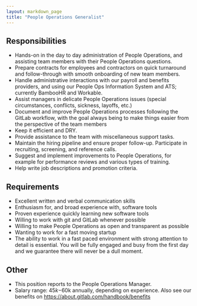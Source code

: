 ```yaml
---
layout: markdown_page
title: "People Operations Generalist"
---
```


## Responsibilities

- Hands-on in the day to day administration of People Operations, and assisting team members with their People Operations questions.
- Prepare contracts for employees and contractors on quick turnaround and follow-through with smooth onboarding of new team members.
- Handle administrative interactions with our payroll and benefits providers, and using our People Ops Information System and ATS; currently BambooHR and Workable.
- Assist managers in delicate People Operations issues (special circumstances, conflicts, sickness, layoffs, etc.)
- Document and improve People Operations processes following the GitLab workflow, with the goal always being to make things easier from the perspective of the team members
- Keep it efficient and DRY.
- Provide assistance to the team with miscellaneous support tasks.
- Maintain the hiring pipeline and ensure proper follow-up. Participate in recruiting, screening, and reference calls.
- Suggest and implement improvements to People Operations, for example for performance reviews and various types of training.
- Help write job descriptions and promotion criteria.

## Requirements

- Excellent written and verbal communication skills
- Enthusiasm for, and broad experience with, software tools
- Proven experience quickly learning new software tools
- Willing to work with git and GitLab whenever possible
- Willing to make People Operations as open and transparent as possible
- Wanting to work for a fast moving startup
- The ability to work in a fast paced environment with strong attention to detail is essential. You will be fully engaged and busy from the first day and we guarantee there will never be a dull moment.

## Other

- This position reports to the People Operations Manager.
- Salary range: $45k-$60k annually, depending on experience. Also see our benefits on https://about.gitlab.com/handbook/benefits
